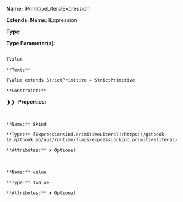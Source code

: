 **Name:** IPrimitiveLiteralExpression

**Extends:** **Name:** IExpression

**Type:**

**Type Parameter(s):**

```**Name:**

TValue

**Text:**

TValue extends StrictPrimitive = StrictPrimitive

**Constraint:**

```

❱❱&nbsp;&nbsp;**Properties:**

&nbsp;&nbsp;&nbsp;&nbsp;&nbsp;
```
**Name:** $kind

**Type:** [ExpressionKind.PrimitiveLiteral](https://gitbook-18.gitbook.io/au//runtime/flags/expressionkind.primitiveliteral)

**Attributes:** ✘ Optional

```

&nbsp;&nbsp;&nbsp;&nbsp;&nbsp;
```
**Name:** value

**Type:** TValue

**Attributes:** ✘ Optional

```

